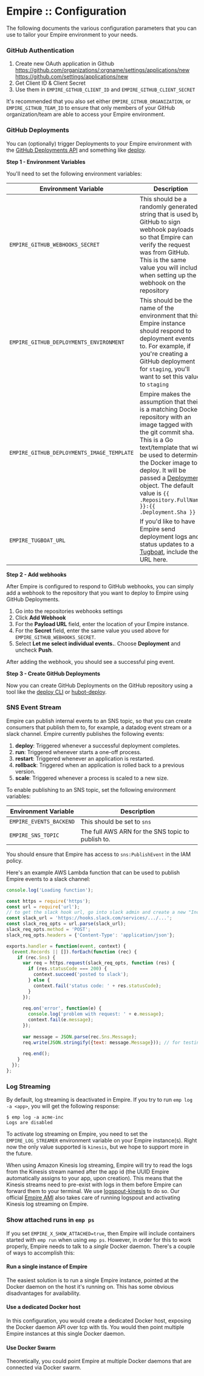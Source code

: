 # Empire :: Configuration

The following documents the various configuration parameters that you can use to tailor your Empire environment to your needs.

### GitHub Authentication

1. Create new OAuth application in Github
   https://github.com/organizations/:orgname/settings/applications/new
   https://github.com/settings/applications/new
2. Get Client ID & Client Secret
3. Use them in `EMPIRE_GITHUB_CLIENT_ID` and `EMPIRE_GITHUB_CLIENT_SECRET`

It's recommended that you also set either `EMPIRE_GITHUB_ORGANIZATION`, or `EMPIRE_GITHUB_TEAM_ID` to ensure that only members of your GitHub organization/team are able to access your Empire environment.

### GitHub Deployments

You can (optionally) trigger Deployments to your Empire environment with the [GitHub Deployments API](https://developer.github.com/v3/repos/deployments/) and something like [deploy](https://github.com/remind101/deploy).

**Step 1 - Environment Variables**

You'll need to set the following environment variables:

Environment Variable | Description
---------------------|------------
`EMPIRE_GITHUB_WEBHOOKS_SECRET` | This should be a randomly generated string that is used by GitHub to sign webhook payloads so that Empire can verify the request was from GitHub. This is the same value you will include when setting up the webhook on the repository
`EMPIRE_GITHUB_DEPLOYMENTS_ENVIRONMENT` | This should be the name of the environment that this Empire instance should respond to deployment events to. For example, if you're creating a GitHub deployment for `staging`, you'll want to set this value to `staging`
`EMPIRE_GITHUB_DEPLOYMENTS_IMAGE_TEMPLATE` | Empire makes the assumption that their is a matching Docker repository with an image tagged with the git commit sha. This is a Go text/template that will be used to determine the Docker image to deploy. It will be passed a [Deployment](https://github.com/ejholmes/hookshot/blob/master/events/deployment.go) object. The default value is `{{ .Repository.FullName }}:{{ .Deployment.Sha }}`
`EMPIRE_TUGBOAT_URL` | If you'd like to have Empire send deployment logs and status updates to a [Tugboat](https://github.com/remind101/tugboat), include the URL here.

**Step 2 - Add webhooks**

After Empire is configured to respond to GitHub webhooks, you can simply add a webhook to the repository that you want to deploy to Empire using GitHub Deployments.

1. Go into the repositories webhooks settings
2. Click **Add Webhook**
3. For the **Payload URL** field, enter the location of your Empire instance.
4. For the **Secret** field, enter the same value you used above for `EMPIRE_GITHUB_WEBHOOKS_SECRET`.
5. Select **Let me select individual events.**. Choose **Deployment** and uncheck **Push**.

After adding the webhook, you should see a successful ping event.

**Step 3 - Create GitHub Deployments**

Now you can create GitHub Deployments on the GitHub repository using a tool like the [deploy CLI](https://github.com/remind101/deploy) or [hubot-deploy](https://github.com/remind101/hubot-deploy).

### SNS Event Stream

Empire can publish internal events to an SNS topic, so that you can create consumers that publish them to, for example, a datadog event stream or a slack channel. Empire currently publishes the following events:

1. **deploy**: Triggered whenever a successful deployment completes.
2. **run**: Triggered whenever starts a one-off process.
3. **restart**: Triggered whenever an application is restarted.
4. **rollback**: Triggered when an application is rolled back to a previous version.
5. **scale**: Triggered whenever a process is scaled to a new size.

To enable publishing to an SNS topic, set the following environment variables:

Environment Variable | Description
---------------------|------------
`EMPIRE_EVENTS_BACKEND` | This should be set to `sns`
`EMPIRE_SNS_TOPIC` | The full AWS ARN for the SNS topic to publish to.

You should ensure that Empire has access to `sns:PublishEvent` in the IAM policy.

Here's an example AWS Lambda function that can be used to publish Empire events to a slack channel:

```javascript
console.log('Loading function');

const https = require('https');
const url = require('url');
// to get the slack hook url, go into slack admin and create a new "Incoming Webhook" integration
const slack_url = 'https://hooks.slack.com/services/.../...';
const slack_req_opts = url.parse(slack_url);
slack_req_opts.method = 'POST';
slack_req_opts.headers = {'Content-Type': 'application/json'};

exports.handler = function(event, context) {
  (event.Records || []).forEach(function (rec) {
    if (rec.Sns) {
      var req = https.request(slack_req_opts, function (res) {
        if (res.statusCode === 200) {
          context.succeed('posted to slack');
        } else {
          context.fail('status code: ' + res.statusCode);
        }
      });
      
      req.on('error', function(e) {
        console.log('problem with request: ' + e.message);
        context.fail(e.message);
      });
      
      var message = JSON.parse(rec.Sns.Message);
      req.write(JSON.stringify({text: message.Message})); // for testing: , channel: '@vadim'
      
      req.end();
    }
  });
};
```

### Log Streaming

By default, log streaming is deactivated in Empire. If you try to run
`emp log -a <app>`, you will get the following response:

```console
$ emp log -a acme-inc
Logs are disabled
```

To activate log streaming on Empire, you need to set the `EMPIRE_LOG_STREAMER`
environment variable on your Empire instance(s). Right now the only value supported
is `kinesis`, but we hope to support more in the future.

When using Amazon Kinesis log streaming, Empire will try to read the logs from the
Kinesis stream named after the app id (the UUID Empire automatically assigns to your app, upon creation). This means that the Kinesis streams need to pre-exist
with logs in them before Empire can forward them to your terminal. We use [logspout-kinesis](https://github.com/remind101/logspout-kinesis) to do so. Our official [Empire AMI](https://github.com/remind101/empire_ami) also takes care of running logspout and activating Kinesis log streaming on Empire.


### Show attached runs in `emp ps`

If you set `EMPIRE_X_SHOW_ATTACHED=true`, then Empire will include containers started with `emp run` when using `emp ps`. However, in order for this to work properly, Empire needs to talk to a _single_ Docker daemon. There's a couple of ways to accomplish this:

#### Run a single instance of Empire

The easiest solution is to run a single Empire instance, pointed at the Docker daemon on the host it's running on. This has some obvious disadvantages for availability.

#### Use a dedicated Docker host

In this configuration, you would create a dedicated Docker host, exposing the Docker daemon API over tcp with tls. You would then point multiple Empire instances at this single Docker daemon.

#### Use Docker Swarm

Theoretically, you could point Empire at multiple Docker daemons that are connected via Docker swarm.
